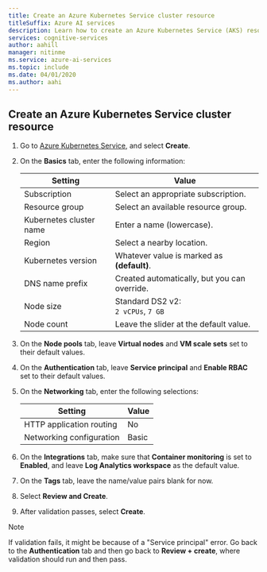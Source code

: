 ```yaml
---
title: Create an Azure Kubernetes Service cluster resource
titleSuffix: Azure AI services
description: Learn how to create an Azure Kubernetes Service (AKS) resource.
services: cognitive-services
author: aahill
manager: nitinme
ms.service: azure-ai-services
ms.topic: include 
ms.date: 04/01/2020
ms.author: aahi
---
```


## Create an Azure Kubernetes Service cluster resource

1. Go to [Azure Kubernetes Service](https://portal.azure.com/#create/microsoft.aks), and select **Create**.

1. On the **Basics** tab, enter the following information:

    |Setting|Value|
    |--|--|
    |Subscription|Select an appropriate subscription.|
    |Resource group|Select an available resource group.|
    |Kubernetes cluster name|Enter a name (lowercase).|
    |Region|Select a nearby location.|
    |Kubernetes version|Whatever value is marked as **(default)**.|
    |DNS name prefix|Created automatically, but you can override.|
    |Node size|Standard DS2 v2:<br>`2 vCPUs`, `7 GB`|
    |Node count|Leave the slider at the default value.|

1. On the **Node pools** tab, leave **Virtual nodes** and **VM scale sets** set to their default values.
1. On the **Authentication** tab, leave **Service principal** and **Enable RBAC** set to their default values.
1. On the **Networking** tab, enter the following selections:

    |Setting|Value|
    |--|--|
    |HTTP application routing|No|
    |Networking configuration|Basic|

1. On the **Integrations** tab, make sure that **Container monitoring** is set to **Enabled**, and leave **Log Analytics workspace** as the default value.
1. On the **Tags** tab, leave the name/value pairs blank for now.
1. Select **Review and Create**.
1. After validation passes, select **Create**.

> [!NOTE]
> If validation fails, it might be because of a "Service principal" error. Go back to the **Authentication** tab and then go back to **Review + create**, where validation should run and then pass.

